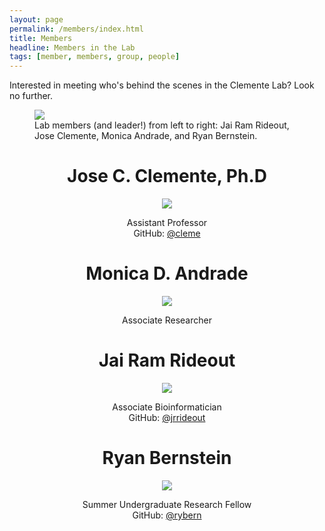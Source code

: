 ```yaml
---
layout: page
permalink: /members/index.html
title: Members
headline: Members in the Lab
tags: [member, members, group, people]
---
```


Interested in meeting who's behind the scenes in the Clemente Lab? Look no further.

<figure>
  <img src="{{ site.url }}/images/clemente-lab-photo.jpg" />
  <figcaption>Lab members (and leader!) from left to right: Jai Ram Rideout, Jose Clemente, Monica Andrade, and Ryan Bernstein.</figcaption>
</figure>

<center>
  <h1>Jose C. Clemente, Ph.D</h1>

  <figure>
    <img src="{{ site.url }}/images/jose-clemente-photo.jpg" />
  </figure>

  Assistant Professor<br />
  GitHub: <a href="https://github.com/cleme">@cleme</a>

  <h1>Monica D. Andrade</h1>

  <figure>
    <img src="{{ site.url }}/images/monica-andrade-photo.jpg" />
  </figure>

  Associate Researcher

  <h1>Jai Ram Rideout</h1>

  <figure>
    <img src="{{ site.url }}/images/jai-ram-rideout-photo.jpg" />
  </figure>

  Associate Bioinformatician<br />
  GitHub: <a href="https://github.com/jrrideout">@jrrideout</a>

  <h1>Ryan Bernstein</h1>

  <figure>
    <img src="{{ site.url }}/images/ryan-bernstein-photo.jpg" />
  </figure>

  Summer Undergraduate Research Fellow<br />
  GitHub: <a href="https://github.com/rybern">@rybern</a>
</center>
